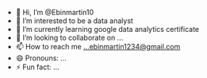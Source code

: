 - 👋 Hi, I’m @Ebinmartin10
- 👀 I’m interested to be a data analyst 
- 🌱 I’m currently learning google data analytics certificate 
- 💞️ I’m looking to collaborate on ...
- 📫 How to reach me ...ebinmartin1234@gmail.com
- 😄 Pronouns: ...
- ⚡ Fun fact: ...

<!---
Ebinmartin10/Ebinmartin10 is a ✨ special ✨ repository because its `README.md` (this file) appears on your GitHub profile.
You can click the Preview link to take a look at your changes.
--->
